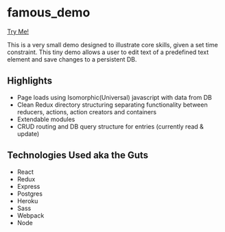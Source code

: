 # famous_demo

[Try Me!](https://cryptic-taiga-84564.herokuapp.com/hello)

This is a very small demo designed to illustrate core skills, given a set time constraint. This tiny demo allows a user to edit text of a predefined text element and save changes to a persistent DB.

## Highlights
* Page loads using Isomorphic(Universal) javascript with data from DB
* Clean Redux directory structuring separating functionality between reducers, actions, action creators and containers
* Extendable modules 
* CRUD routing and DB query structure for entries (currently read & update)

## Technologies Used aka the Guts
* React
* Redux
* Express
* Postgres
* Heroku
* Sass
* Webpack
* Node
